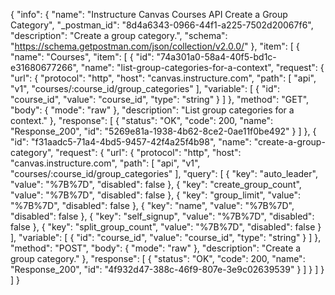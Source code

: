 {
  "info": {
    "name": "Instructure Canvas Courses API Create a Group Category",
    "_postman_id": "8d4a6343-0966-44f1-a225-7502d20067f6",
    "description": "Create a group category.",
    "schema": "https://schema.getpostman.com/json/collection/v2.0.0/"
  },
  "item": [
    {
      "name": "Courses",
      "item": [
        {
          "id": "74a301a0-58a4-40f5-bd1c-e31680677266",
          "name": "list-group-categories-for-a-context",
          "request": {
            "url": {
              "protocol": "http",
              "host": "canvas.instructure.com",
              "path": [
                "api",
                "v1",
                "courses/:course_id/group_categories"
              ],
              "variable": [
                {
                  "id": "course_id",
                  "value": "course_id",
                  "type": "string"
                }
              ]
            },
            "method": "GET",
            "body": {
              "mode": "raw"
            },
            "description": "List group categories for a context."
          },
          "response": [
            {
              "status": "OK",
              "code": 200,
              "name": "Response_200",
              "id": "5269e81a-1938-4b62-8ce2-0ae11f0be492"
            }
          ]
        },
        {
          "id": "f31aadc5-71a4-4bd5-9457-42f4a25f4b98",
          "name": "create-a-group-category",
          "request": {
            "url": {
              "protocol": "http",
              "host": "canvas.instructure.com",
              "path": [
                "api",
                "v1",
                "courses/:course_id/group_categories"
              ],
              "query": [
                {
                  "key": "auto_leader",
                  "value": "%7B%7D",
                  "disabled": false
                },
                {
                  "key": "create_group_count",
                  "value": "%7B%7D",
                  "disabled": false
                },
                {
                  "key": "group_limit",
                  "value": "%7B%7D",
                  "disabled": false
                },
                {
                  "key": "name",
                  "value": "%7B%7D",
                  "disabled": false
                },
                {
                  "key": "self_signup",
                  "value": "%7B%7D",
                  "disabled": false
                },
                {
                  "key": "split_group_count",
                  "value": "%7B%7D",
                  "disabled": false
                }
              ],
              "variable": [
                {
                  "id": "course_id",
                  "value": "course_id",
                  "type": "string"
                }
              ]
            },
            "method": "POST",
            "body": {
              "mode": "raw"
            },
            "description": "Create a group category."
          },
          "response": [
            {
              "status": "OK",
              "code": 200,
              "name": "Response_200",
              "id": "4f932d47-388c-46f9-807e-3e9c02639539"
            }
          ]
        }
      ]
    }
  ]
}